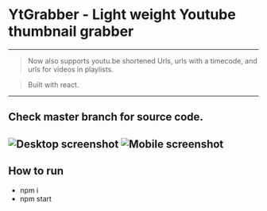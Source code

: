 # YtGrabber - Light weight Youtube thumbnail grabber

----


> Now also supports youtu.be shortened Urls, urls with a timecode, and urls for videos in playlists. 

>Built with react.

----
## Check master branch for source code.

![Desktop screenshot](https://i.imgur.com/hBUDxiB.png)
![Mobile screenshot](https://i.imgur.com/3a4LsSN.png)
----
## How to run
* npm i
* npm start

